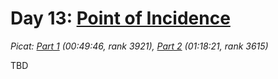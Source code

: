 # Day 13: [Point of Incidence](https://adventofcode.com/2023/day/13)
*Picat: [Part 1](https://github.com/DestyNova/advent_of_code_2023/blob/main/13/part1.pi) (00:49:46, rank 3921), [Part 2](https://github.com/DestyNova/advent_of_code_2023/blob/main/13/part2.pi) (01:18:21, rank 3615)*

TBD

